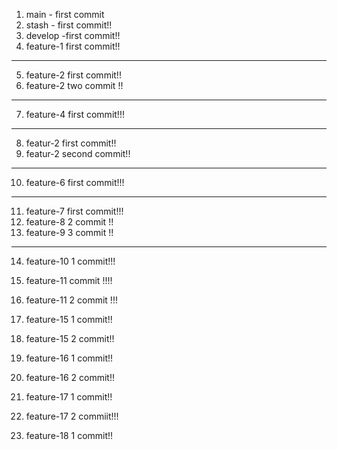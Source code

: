 1. main - first commit
2. stash - first commit!!
3. develop -first commit!!
4. feature-1 first commit!!
------
5. feature-2 first commit!!
6. feature-2 two commit !! 
-----
7. feature-4 first commit!!!
-----
8. featur-2 first commit!!
9. featur-2 second commit!!
-------
10. feature-6 first commit!!!
------
11. feature-7 first commit!!!
12. feature-8 2 commit !!
13. feature-9 3 commit !!
-----
14. feature-10 1 commit!!!
15. feature-11 commit !!!!
16. feature-11 2 commit !!!

17. feature-15 1 commit!!
18. feature-15 2 commit!!
19. feature-16 1 commit!!
20. feature-16 2 commit!!
21. feature-17 1 commit!!
22. feature-17 2 commiit!!!
23. feature-18 1 commit!!
